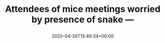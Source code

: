 ---
retweeted: false
source: <a href="http://www.samruston.co.uk" rel="nofollow">Flamingo for Android</a>
entities:
  hashtags: []
  symbols: []
  user_mentions: []
  urls:
  - url: https://t.co/9yFIHQ9aKi
    expanded_url: https://www.theguardian.com/world/2020/apr/26/attendees-of-sage-coronavirus-meetings-worried-by-presence-of-dominic-cummings?CMP=Share_AndroidApp_Tweet
    display_url: theguardian.com/world/2020/apr…
    indices:
    - '59'
    - '82'
display_text_range:
- '0'
- '82'
favorite_count: '0'
id_str: '1254406518100893696'
truncated: false
retweet_count: '0'
id: '1254406518100893696'
possibly_sensitive: false
created_at: Sun Apr 26 13:46:34 +0000 2020
favorited: false
full_text: Attendees of mice meetings worried by presence of snake —
lang: en
quote_url: https://www.theguardian.com/world/2020/apr/26/attendees-of-sage-coronavirus-meetings-worried-by-presence-of-dominic-cummings?CMP=Share_AndroidApp_Tweet
tags:
- pesos/twitter
date: '2020-04-26T13:46:34+00:00'
src: https://twitter.com/bascht/status/1254406518100893696
original_url: https://twitter.com/bascht/status/1254406518100893696
type: twitter_tweet
text: Attendees of mice meetings worried by presence of snake —
title: 'Attendees of mice meetings worried by presence of snake —

  '

---